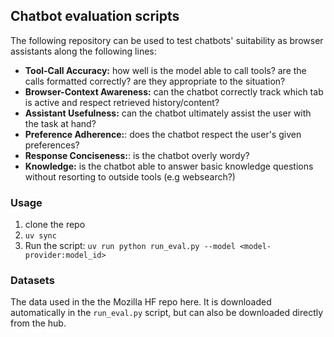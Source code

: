 ## Chatbot evaluation scripts

The following repository can be used to test chatbots' suitability as browser assistants along the following lines:
- **Tool-Call Accuracy:** how well is the model able to call tools? are the calls formatted correctly? are they appropriate to the situation?
- **Browser-Context Awareness:** can the chatbot correctly track which tab is active and respect retrieved history/content?
- **Assistant Usefulness:** can the chatbot ultimately assist the user with the task at hand?
- **Preference Adherence:**: does the chatbot respect the user's given preferences?
- **Response Conciseness:**: is the chatbot overly wordy?
- **Knowledge:** is the chatbot able to answer basic knowledge questions without resorting to outside tools (e.g websearch?)


### Usage
1. clone the repo
2. `uv sync`
3. Run the script: `uv run python run_eval.py --model <model-provider:model_id>`

### Datasets
The data used in the the Mozilla HF repo here. It is downloaded automatically in the `run_eval.py` script, but can also be downloaded directly from the hub.


